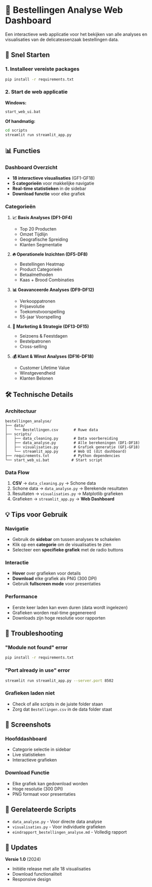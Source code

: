 # 🧀 Bestellingen Analyse Web Dashboard

Een interactieve web applicatie voor het bekijken van alle analyses en visualisaties van de delicatessenzaak bestellingen data.

## 🚀 Snel Starten

### 1. Installeer vereiste packages
```bash
pip install -r requirements.txt
```

### 2. Start de web applicatie

**Windows:**
```bash
start_web_ui.bat
```

**Of handmatig:**
```bash
cd scripts
streamlit run streamlit_app.py
```

## 📊 Functies

### Dashboard Overzicht
- **18 interactieve visualisaties** (GF1-GF18)
- **5 categorieën** voor makkelijke navigatie
- **Real-time statistieken** in de sidebar
- **Download functie** voor elke grafiek

### Categorieën

1. **📈 Basis Analyses (DF1-DF4)**
   - Top 20 Producten
   - Omzet Tijdlijn
   - Geografische Spreiding
   - Klanten Segmentatie

2. **🔥 Operationele Inzichten (DF5-DF8)**
   - Bestellingen Heatmap
   - Product Categorieën
   - Betaalmethoden
   - Kaas + Brood Combinaties

3. **📊 Geavanceerde Analyses (DF9-DF12)**
   - Verkooppatronen
   - Prijsevolutie
   - Toekomstvoorspelling
   - 55-jaar Voorspelling

4. **🎯 Marketing & Strategie (DF13-DF15)**
   - Seizoens & Feestdagen
   - Bestelpatronen
   - Cross-selling

5. **💰 Klant & Winst Analyses (DF16-DF18)**
   - Customer Lifetime Value
   - Winstgevendheid
   - Klanten Belonen

## 🛠️ Technische Details

### Architectuur
```
bestellingen_analyse/
├── data/
│   └── Bestellingen.csv       # Ruwe data
├── scripts/
│   ├── data_cleaning.py       # Data voorbereiding
│   ├── data_analyse.py        # Alle berekeningen (DF1-DF18)
│   ├── visualisaties.py       # Grafiek generatie (GF1-GF18)
│   └── streamlit_app.py       # Web UI (dit dashboard)
├── requirements.txt           # Python dependencies
└── start_web_ui.bat          # Start script
```

### Data Flow
1. **CSV** → `data_cleaning.py` → Schone data
2. Schone data → `data_analyse.py` → Berekende resultaten
3. Resultaten → `visualisaties.py` → Matplotlib grafieken
4. Grafieken → `streamlit_app.py` → **Web Dashboard**

## 💡 Tips voor Gebruik

### Navigatie
- Gebruik de **sidebar** om tussen analyses te schakelen
- Klik op een **categorie** om de visualisaties te zien
- Selecteer een **specifieke grafiek** met de radio buttons

### Interactie
- **Hover** over grafieken voor details
- **Download** elke grafiek als PNG (300 DPI)
- Gebruik **fullscreen mode** voor presentaties

### Performance
- Eerste keer laden kan even duren (data wordt ingelezen)
- Grafieken worden real-time gegenereerd
- Downloads zijn hoge resolutie voor rapporten

## 🐛 Troubleshooting

### "Module not found" error
```bash
pip install -r requirements.txt
```

### "Port already in use" error
```bash
streamlit run streamlit_app.py --server.port 8502
```

### Grafieken laden niet
- Check of alle scripts in de juiste folder staan
- Zorg dat `Bestellingen.csv` in de data folder staat

## 📸 Screenshots

### Hoofddashboard
- Categorie selectie in sidebar
- Live statistieken
- Interactieve grafieken

### Download Functie
- Elke grafiek kan gedownload worden
- Hoge resolutie (300 DPI)
- PNG formaat voor presentaties

## 🔗 Gerelateerde Scripts

- `data_analyse.py` - Voor directe data analyse
- `visualisaties.py` - Voor individuele grafieken
- `eindrapport_bestellingen_analyse.md` - Volledig rapport

## 📝 Updates

**Versie 1.0** (2024)
- Initiële release met alle 18 visualisaties
- Download functionaliteit
- Responsive design 